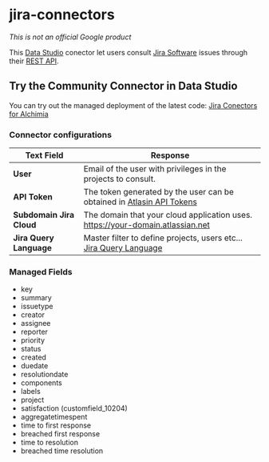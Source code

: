 # jira-connectors

*This is not an official Google product*

This [Data Studio][data studio] conector let users consult [Jira Software][jira software] issues through their [REST API][rest api jira].

## Try the Community Connector in Data Studio

You can try out the managed deployment of the latest code: [Jira Conectors for Alchimia][production deployment]

### Connector configurations

| Text Field                     | Response                                                              |
|  ------------------------------|-----------------------------------------------------------------------|
| **User**                       | Email of the user with privileges in the projects to consult.         |
| **API Token**                  | The token generated by the user can be obtained in [Atlasin API Tokens][api tokens]|
| **Subdomain Jira Cloud**       | The domain that your cloud application uses. https://your-domain.atlassian.net|
| **Jira Query Language**        | Master filter to define projects, users etc... [Jira Query Language][jql]|

### Managed Fields

* key
* summary
* issuetype
* creator
* assignee
* reporter
* priority
* status
* created
* duedate
* resolutiondate
* components
* labels
* project
* satisfaction (customfield_10204)
* aggregatetimespent
* time to first response
* breached first response
* time to resolution
* breached time resolution

[jira software]: https://www.atlassian.com/software/jira
[rest api jira]: https://developer.atlassian.com/cloud/jira/platform/rest/v2/
[production deployment]: https://datastudio.google.com/datasources/create?connectorId=AKfycbwvwTvbxhKVCZG05st2GH5rxYU8Syds36Y_9spZp3tq
[api tokens]: https://id.atlassian.com/manage/api-tokens
[data studio]: https://datastudio.google.com
[jql]: https://confluence.atlassian.com/jiracoreserver/advanced-searching-939937709.html?_ga=2.120070472.1524126525.1544574940-1266246199.1525106444